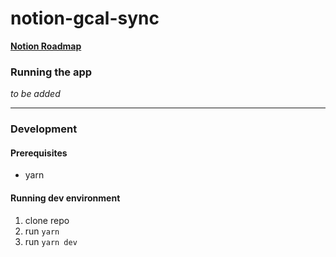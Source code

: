# notion-gcal-sync

[**Notion Roadmap**](https://derlev.notion.site/9f2b23bd9bac4151a86ba89a86fade8a?v=30ff4ab2347343f5a60d25d53b22c278)

### Running the app

*to be added*

---

### Development

#### Prerequisites

- yarn

#### Running dev environment

1. clone repo
2. run `yarn`
3. run `yarn dev`
